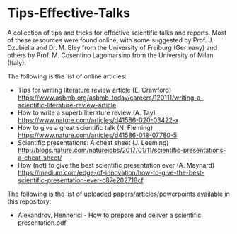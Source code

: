 # Tips-Effective-Talks
A collection of tips and tricks for effective scientific talks and reports.
Most of these resources were found online, with some suggested by Prof. J. Dzubiella and Dr. M. Bley from the University of Freiburg (Germany) and others by Prof. M. Cosentino Lagomarsino from the University of Milan (Italy).


The following is the list of online articles:
 - Tips for writing literature review article (E. Crawford) https://www.asbmb.org/asbmb-today/careers/120111/writing-a-scientific-literature-review-article
 - How to write a superb literature review (A. Tay) https://www.nature.com/articles/d41586-020-03422-x
 - How to give a great scientific talk (N. Fleming) https://www.nature.com/articles/d41586-018-07780-5
 - Scientific presentations: A cheat sheet (J. Leeming) http://blogs.nature.com/naturejobs/2017/01/11/scientific-presentations-a-cheat-sheet/
 - How (not) to give the best scientific presentation ever (A. Maynard) https://medium.com/edge-of-innovation/how-to-give-the-best-scientific-presentation-ever-c87e202718cf

 The following is the list of uploaded papers/articles/powerpoints available in this repository:
 - Alexandrov, Hennerici - How to prepare and deliver a scientific presentation.pdf
